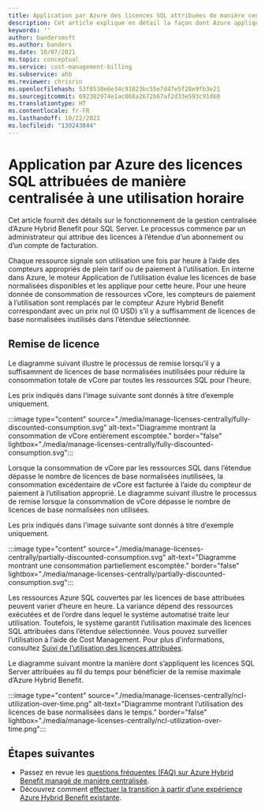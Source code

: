 ```yaml
---
title: Application par Azure des licences SQL attribuées de manière centralisée à une utilisation horaire
description: Cet article explique en détail la façon dont Azure applique les licences SQL attribuées de manière centralisée à une utilisation horaire avec Azure Hybrid Benefit.
keywords: ''
author: bandersmsft
ms.author: banders
ms.date: 10/07/2021
ms.topic: conceptual
ms.service: cost-management-billing
ms.subservice: ahb
ms.reviewer: chrisrin
ms.openlocfilehash: 53f8538e6e34c91023bc55e7d47e5f28e9fb3e21
ms.sourcegitcommit: 692382974e1ac868a2672b67af2d33e593c91d60
ms.translationtype: HT
ms.contentlocale: fr-FR
ms.lasthandoff: 10/22/2021
ms.locfileid: "130243844"
---
```

# <a name="how-azure-applies-centrally-assigned-sql-licenses-to-hourly-usage"></a>Application par Azure des licences SQL attribuées de manière centralisée à une utilisation horaire

Cet article fournit des détails sur le fonctionnement de la gestion centralisée d’Azure Hybrid Benefit pour SQL Server. Le processus commence par un administrateur qui attribue des licences à l’étendue d’un abonnement ou d’un compte de facturation.

Chaque ressource signale son utilisation une fois par heure à l’aide des compteurs appropriés de plein tarif ou de paiement à l’utilisation. En interne dans Azure, le moteur Application de l’utilisation évalue les licences de base normalisées disponibles et les applique pour cette heure. Pour une heure donnée de consommation de ressources vCore, les compteurs de paiement à l’utilisation sont remplacés par le compteur Azure Hybrid Benefit correspondant avec un prix nul (0 USD) s’il y a suffisamment de licences de base normalisées inutilisés dans l’étendue sélectionnée.

## <a name="license-discount"></a>Remise de licence 

Le diagramme suivant illustre le processus de remise lorsqu’il y a suffisamment de licences de base normalisées inutilisées pour réduire la consommation totale de vCore par toutes les ressources SQL pour l’heure.

Les prix indiqués dans l’image suivante sont donnés à titre d’exemple uniquement.

:::image type="content" source="./media/manage-licenses-centrally/fully-discounted-consumption.svg" alt-text="Diagramme montrant la consommation de vCore entièrement escomptée." border="false" lightbox="./media/manage-licenses-centrally/fully-discounted-consumption.svg":::


Lorsque la consommation de vCore par les ressources SQL dans l’étendue dépasse le nombre de licences de base normalisées inutilisées, la consommation excédentaire de vCore est facturée à l’aide du compteur de paiement à l’utilisation approprié. Le diagramme suivant illustre le processus de remise lorsque la consommation de vCore dépasse le nombre de licences de base normalisées non utilisées.

Les prix indiqués dans l’image suivante sont donnés à titre d’exemple uniquement.

:::image type="content" source="./media/manage-licenses-centrally/partially-discounted-consumption.svg" alt-text="Diagramme montrant une consommation partiellement escomptée." border="false" lightbox="./media/manage-licenses-centrally/partially-discounted-consumption.svg":::

Les ressources Azure SQL couvertes par les licences de base attribuées peuvent varier d’heure en heure. La variance dépend des ressources exécutées et de l’ordre dans lequel le système automatisé traite leur utilisation. Toutefois, le système garantit l’utilisation maximale des licences SQL attribuées dans l’étendue sélectionnée. Vous pouvez surveiller l’utilisation à l’aide de Cost Management. Pour plus d’informations, consultez [Suivi de l’utilisation des licences attribuées](create-sql-license-assignments.md#track-assigned-license-use).

Le diagramme suivant montre la manière dont s’appliquent les licences SQL Server attribuées au fil du temps pour bénéficier de la remise maximale d’Azure Hybrid Benefit.

:::image type="content" source="./media/manage-licenses-centrally/ncl-utilization-over-time.png" alt-text="Diagramme montrant l’utilisation des licences de base normalisées dans le temps." border="false" lightbox="./media/manage-licenses-centrally/ncl-utilization-over-time.png":::

## <a name="next-steps"></a>Étapes suivantes

- Passez en revue les [questions fréquentes (FAQ) sur Azure Hybrid Benefit managé de manière centralisée](faq-azure-hybrid-benefit-scope.yml).
- Découvrez comment [effectuer la transition à partir d’une expérience Azure Hybrid Benefit existante](transition-existing.md).